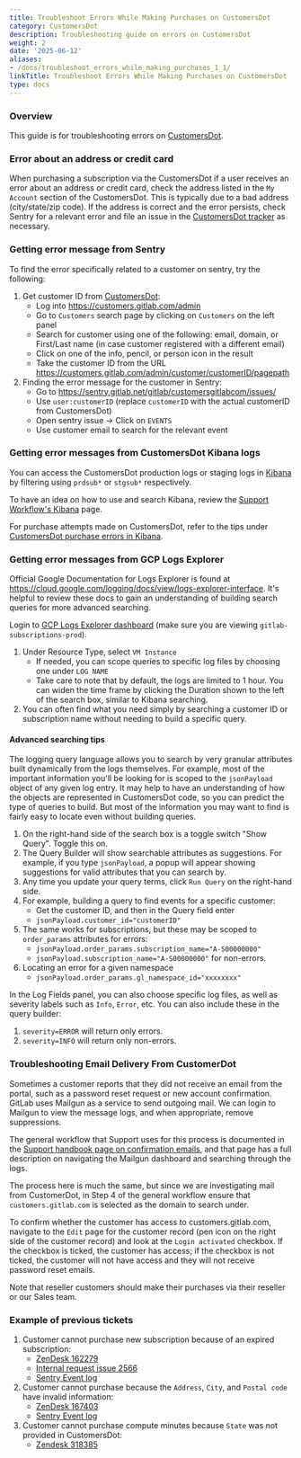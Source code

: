 ```yaml
---
title: Troubleshoot Errors While Making Purchases on CustomersDot
category: CustomersDot
description: Troubleshooting guide on errors on CustomersDot
weight: 2
date: '2025-06-12'
aliases:
- /docs/troubleshoot_errors_while_making_purchases_1_1/
linkTitle: Troubleshoot Errors While Making Purchases on CustomersDot
type: docs
---
```


### Overview

This guide is for troubleshooting errors on [CustomersDot](https://customers.gitlab.com/customers/sign_in).

### Error about an address or credit card

When purchasing a subscription via the CustomersDot if a user receives an error
about an address or credit card, check the address listed in the `My Account`
section of the CustomersDot. This is typically due to a bad address
(city/state/zip code). If the address is correct and the error persists, check
Sentry for a relevant error and file an issue in the
[CustomersDot tracker](https://gitlab.com/gitlab-org/customers-gitlab-com/-/issues/) as necessary.

### Getting error message from Sentry

To find the error specifically related to a customer on sentry, try the following:

1. Get customer ID from [CustomersDot](https://customers.gitlab.com/customers/sign_in):
   - Log into <https://customers.gitlab.com/admin>
   - Go to `Customers` search page by clicking on `Customers` on the left panel
   - Search for customer using one of the following: email, domain, or First/Last name (in case customer registered with a different email)
   - Click on one of the info, pencil, or person icon in the result
   - Take the customer ID from the URL <https://customers.gitlab.com/admin/customer/customerID/pagepath>
1. Finding the error message for the customer in Sentry:
   - Go to <https://sentry.gitlab.net/gitlab/customersgitlabcom/issues/>
   - Use `user:customerID` (replace `customerID` with the actual customerID from CustomersDot)
   - Open sentry issue → Click on `EVENTS`
   - Use customer email to search for the relevant event

### Getting error messages from CustomersDot Kibana logs

You can access the CustomersDot production logs or staging logs in [Kibana](https://log.gprd.gitlab.net/) by filtering using `prdsub*` or `stgsub*` respectively.

To have an idea on how to use and search Kibana, review the [Support Workflow's Kibana](/handbook/support/workflows/kibana) page.

For purchase attempts made on CustomersDot, refer to the tips under [CustomersDot purchase errors in Kibana](/handbook/support/workflows/kibana#customersdot-purchase-errors).

### Getting error messages from GCP Logs Explorer

Official Google Documentation for Logs Explorer is found at <https://cloud.google.com/logging/docs/view/logs-explorer-interface>.  It's helpful to review these docs to gain an understanding of building search queries for more advanced searching.

Login to [GCP Logs Explorer dashboard](https://console.cloud.google.com/logs/query?project=gitlab-subscriptions-prod) (make sure you are viewing `gitlab-subscriptions-prod`).

1. Under Resource Type, select `VM Instance`
   - If needed, you can scope queries to specific log files by choosing one under `LOG NAME`
   - Take care to note that by default, the logs are limited to 1 hour.  You can widen the time frame by clicking the Duration shown to the left of the search box, similar to Kibana searching.
1. You can often find what you need simply by searching a customer ID or subscription name without needing to build a specific query.

#### Advanced searching tips

The logging query language allows you to search by very granular attributes built dynamically from the logs themselves.  For example, most of the important information you'll be looking for is scoped to the `jsonPayload` object of any given log entry. It may help to have an understanding of how the objects are represented in CustomersDot code, so you can predict the type of queries to build.  But most of the information you may want to find is fairly easy to locate even without building queries.

1. On the right-hand side of the search box is a toggle switch "Show Query".  Toggle this on.
1. The Query Builder will show searchable attributes as suggestions.  For example, if you type `jsonPayload`, a popup will appear showing suggestions for valid attributes that you can search by.
1. Any time you update your query terms, click `Run Query` on the right-hand side.
1. For example, building a query to find events for a specific customer:
   - Get the customer ID, and then in the Query field enter
   - `jsonPayload.customer_id="customerID"`
1. The same works for subscriptions, but these may be scoped to `order_params` attributes for errors:
   - `jsonPayload.order_params.subscription_name="A-S00000000"`
   - `jsonPayload.subscription_name="A-S00000000"` for non-errors.
1. Locating an error for a given namespace
   - `jsonPayload.order_params.gl_namespace_id="xxxxxxxx"`

In the Log Fields panel, you can also choose specific log files, as well as severity labels such as `Info`, `Error`, etc.  You can also include these in the query builder:

1. `severity=ERROR` will return only errors.
1. `severity=INFO` will return only non-errors.

### Troubleshooting Email Delivery From CustomerDot

Sometimes a customer reports that they did not receive an email from the portal, such as a password reset request or new account confirmation.  GitLab uses Mailgun as a service to send outgoing mail. We can login to Mailgun to view the message logs, and when appropriate, remove suppressions.

The general workflow that Support uses for this process is documented in the [Support handbook page on confirmation emails](/handbook/support/workflows/confirmation_emails#check-mailgun), and that page has a full description on navigating the Mailgun dashboard and searching through the logs.

The process here is much the same, but since we are investigating mail from CustomerDot, in Step 4 of the general workflow ensure that `customers.gitlab.com` is selected as the domain to search under.

To confirm whether the customer has access to customers.gitlab.com, navigate to the `Edit` page for the customer record (pen icon on the right side of the customer record) and look at the `Login activated` checkbox. If the checkbox is ticked, the customer has access; if the checkbox is not ticked, the customer will not have access and they will not receive password reset emails.

Note that reseller customers should make their purchases via their reseller or our Sales team.

### Example of previous tickets

1. Customer cannot purchase new subscription because of an expired subscription:
   - [ZenDesk 162279](https://gitlab.zendesk.com/agent/tickets/162279)
   - [Internal request issue 2566](https://gitlab.com/gitlab-com/support/internal-requests/-/issues/2566)
   - [Sentry Event log](https://sentry.gitlab.net/gitlab/customersgitlabcom/issues/1181887/events/31651984/)
1. Customer cannot purchase because the `Address`, `City`, and `Postal code` have invalid information:
   - [ZenDesk 167403](https://gitlab.zendesk.com/agent/tickets/167403)
   - [Sentry Event log](https://sentry.gitlab.net/gitlab/customersgitlabcom/issues/1211792/events/32521404/)
1. Customer cannot purchase compute minutes because `State` was not provided in CustomersDot:
   - [Zendesk 318385](https://gitlab.zendesk.com/agent/tickets/318385)
